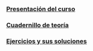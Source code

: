### [Presentación del curso](/introduccion/README.md)
### [Cuadernillo de teoría](/teoria/README.md)
### [Ejercicios y sus soluciones](/practica/README.md)
